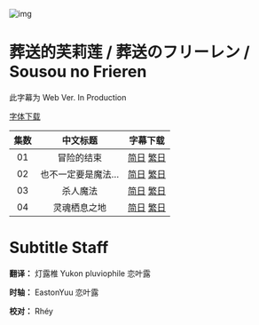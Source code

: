 ![img](https://p.inari.site/kitauji/202309/28/Frieren1.png)

# 葬送的芙莉莲 / 葬送のフリーレン / Sousou no Frieren

此字幕为 Web Ver. In Production

[字体下载]()

|集数|中文标题|字幕下载|
|:-:|:-:|:-:|
|01|冒险的结束|[简日](https://github.com/Kitauji-Sub/Subtitles/blob/main/TV/2023/10/Sousou%20no%20Frieren/%5BKitaujiSub%5D%20Sousou%20no%20Frieren%20-%2001.chs_jp.ass) [繁日](https://github.com/Kitauji-Sub/Subtitles/blob/main/TV/2023/10/Sousou%20no%20Frieren/%5BKitaujiSub%5D%20Sousou%20no%20Frieren%20-%2001.cht_jp.ass)|
|02|也不一定要是魔法…|[简日](https://github.com/Kitauji-Sub/Subtitles/blob/main/TV/2023/10/Sousou%20no%20Frieren/%5BKitaujiSub%5D%20Sousou%20no%20Frieren%20-%2002.chs_jp.ass) [繁日](https://github.com/Kitauji-Sub/Subtitles/blob/main/TV/2023/10/Sousou%20no%20Frieren/%5BKitaujiSub%5D%20Sousou%20no%20Frieren%20-%2002.cht_jp.ass)|
|03|杀人魔法|[简日](https://github.com/Kitauji-Sub/Subtitles/blob/main/TV/2023/10/Sousou%20no%20Frieren/%5BKitaujiSub%5D%20Sousou%20no%20Frieren%20-%2003.chs_jp.ass) [繁日](https://github.com/Kitauji-Sub/Subtitles/blob/main/TV/2023/10/Sousou%20no%20Frieren/%5BKitaujiSub%5D%20Sousou%20no%20Frieren%20-%2003.cht_jp.ass)|
|04|灵魂栖息之地|[简日](https://github.com/Kitauji-Sub/Subtitles/blob/main/TV/2023/10/Sousou%20no%20Frieren/%5BKitaujiSub%5D%20Sousou%20no%20Frieren%20-%2004.chs_jp.ass) [繁日](https://github.com/Kitauji-Sub/Subtitles/blob/main/TV/2023/10/Sousou%20no%20Frieren/%5BKitaujiSub%5D%20Sousou%20no%20Frieren%20-%2004.cht_jp.ass)|

# Subtitle Staff

**翻译：** 灯露椎 Yukon pluviophile 恋叶露

**时轴：** EastonYuu 恋叶露

**校对：**  Rhéy
